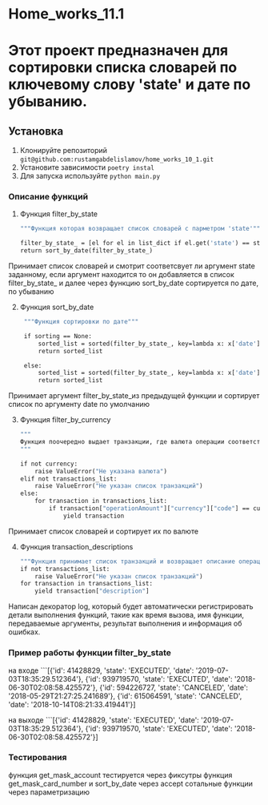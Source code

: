 # Home_works_11.1
# Этот проект предназначен для сортировки списка словарей по ключевому слову 'state' и дате по убыванию.
## Установка
1. Клонируйте репозиторий ```git@github.com:rustamgabdelislamov/home_works_10_1.git```
2. Установите зависимости ```poetry instal```
3. Для запуска используйте ```python main.py```
### Описание функций
1. Функция filter_by_state
    ```def filter_by_state(list_dict: list[dict], state: str = 'EXECUTED') -> list[dict]:
    """Функция которая возвращает список словарей с парметром 'state'"""

    filter_by_state_ = [el for el in list_dict if el.get('state') == state]
    return sort_by_date(filter_by_state_)
Принимает список словарей и смотрит соответсвует ли аргумент state заданному, если аргумент находится то он добавляется в список filter_by_state_ и далее через функцию sort_by_date сортируется по дате, по убыванию

2. Функция sort_by_date
   ```def sort_by_date(filter_by_state_: list[dict], sorting=None) -> list[dict]:
    """Функция сортировки по дате"""

    if sorting == None:
        sorted_list = sorted(filter_by_state_, key=lambda x: x['date'], reverse=True)
        return sorted_list

    else:
        sorted_list = sorted(filter_by_state_, key=lambda x: x['date'])
        return sorted_list
Принимает аргумент filter_by_state_из предыдущей функции и сортирует список по аргументу date по умолчанию

3. Функция filter_by_currency
    ```def filter_by_currency(transactions_list, currency):
    """
    Функция поочередно выдает транзакции, где валюта операции соответствует заданной
    """

    if not currency:
        raise ValueError("Не указана валюта")
    elif not transactions_list:
        raise ValueError("Не указан список транзакций")
    else:
        for transaction in transactions_list:
            if transaction["operationAmount"]["currency"]["code"] == currency:
                yield transaction
Принимает список словарей и сортирует их по валюте 

4. Функция transaction_descriptions
    ```def transaction_descriptions(transactions_list):
    """Функция принимает список транзакций и возвращает описание операций"""
    if not transactions_list:
        raise ValueError("Не указан список транзакций")
    for transaction in transactions_list:
        yield transaction["description"]
   

Написан декоратор log, который будет автоматически регистрировать детали выполнения функций, 
такие как время вызова, имя функции, передаваемые аргументы, результат выполнения и информация об ошибках.

### Пример работы функции filter_by_state
на входе ```[{'id': 41428829, 'state': 'EXECUTED', 'date': '2019-07-03T18:35:29.512364'},
        {'id': 939719570, 'state': 'EXECUTED', 'date': '2018-06-30T02:08:58.425572'},
        {'id': 594226727, 'state': 'CANCELED', 'date': '2018-05-29T21:27:25.241689'},
        {'id': 615064591, 'state': 'CANCELED', 'date': '2018-10-14T08:21:33.419441'}]
        
на выходе ```[{'id': 41428829, 'state': 'EXECUTED', 'date': '2019-07-03T18:35:29.512364'}, 
           {'id': 939719570, 'state': 'EXECUTED', 'date': '2018-06-30T02:08:58.425572'}]    
           
### Тестирования
функция get_mask_account тестируется через фиксутры 
функция get_mask_card_number и sort_by_date через accept
сотальные функции через параметризацию

        
